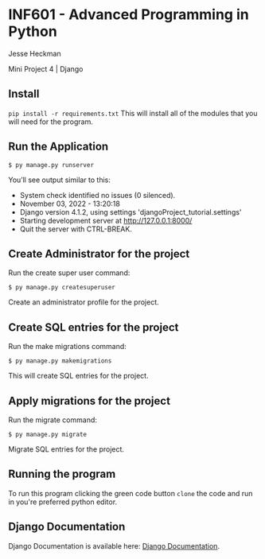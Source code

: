 # INF601 - Advanced Programming in Python
 Jesse Heckman

Mini Project 4 | Django
 


## Install 
`pip install -r requirements.txt`
This will install all of the modules that you will need for the program. 

## Run the Application

`$ py manage.py runserver`

You’ll see output similar to this:

* System check identified no issues (0 silenced).
* November 03, 2022 - 13:20:18
* Django version 4.1.2, using settings 'djangoProject_tutorial.settings'
* Starting development server at http://127.0.0.1:8000/
* Quit the server with CTRL-BREAK.


## Create Administrator for the project

Run the create super user command:

`$ py manage.py createsuperuser`

Create an administrator profile for the project. 

## Create SQL entries for the project

Run the make migrations command:

`$ py manage.py makemigrations`

This will create SQL entries  for the project. 

## Apply migrations for the project

Run the migrate command:

`$ py manage.py migrate`

Migrate SQL entries for the project. 

## Running the program
To run this program clicking the green code button `clone` the code and run in you're preferred python editor. 


## Django Documentation 
Django Documentation is available here: [Django Documentation](https://docs.djangoproject.com/en/4.1/).

